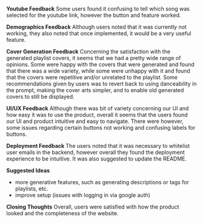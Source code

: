 **Youtube Feedback**
Some users found it confusing to tell which song was selected for the youtube link, however the button and feature worked. 

**Demographics Feedback**
Although users noted that it was currently not working, they also noted that once implemented, it would be a very useful feature. 

**Cover Generation Feedback**
Concerning the satisfaction with the generated playlist covers, it seems that we had a pretty wide range of opinions. Some were happy with the covers that were generated and found that there was a wide variety, while some were unhappy with it and found that the covers were repetitive and/or unrelated to the playlist. Some recommendations given by users was to revert back to using danceability in the prompt, making the cover arts simpler, and to enable old generated covers to still be displayed. 

**UI/UX Feedback**
Although there was bit of variety concerning our UI and how easy it was to use the product, overall it seems that the users found our UI and product intuitive and easy to navigate. There were however, some issues regarding certain buttons not working and confusing labels for buttons.

**Deployment Feedback**
The users noted that it was necessary to whitelist user emails in the backend, however overall they found the deployment experience to be intuitive. It was also suggested to update the README.

**Suggested Ideas**
- more generative features, such as generating descriptions or tags for playlists, etc.
- improve setup (issues with logging in via google auth)

**Closing Thoughts**
Overall, users were satisfied with how the product looked and the completeness of the website. 
